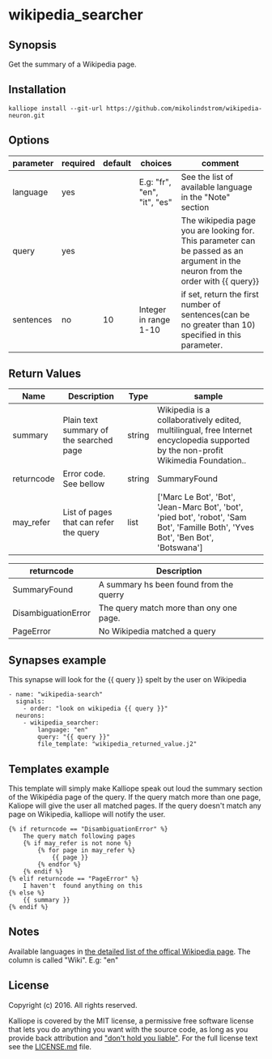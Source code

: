 # wikipedia_searcher

## Synopsis

Get the summary of a Wikipedia page.

## Installation
```
kalliope install --git-url https://github.com/mikolindstrom/wikipedia-neuron.git 
```

## Options

| parameter | required | default | choices                     | comment                                                                                                                           |
|-----------|----------|---------|-----------------------------|-----------------------------------------------------------------------------------------------------------------------------------|
| language  | yes      |         | E.g: "fr", "en", "it", "es" | See the list of available language in the "Note" section                                                                          |
| query     | yes      |         |                             | The wikipedia page you are looking for.  This parameter can be passed as an argument in the neuron from the order with {{ query}} |
| sentences | no       | 10      | Integer in range 1-10       | if set, return the first number of sentences(can be no greater than 10) specified in this parameter.                              |


## Return Values

| Name       | Description                             | Type   | sample                                                                                                                              |
|------------|-----------------------------------------|--------|-------------------------------------------------------------------------------------------------------------------------------------|
| summary    | Plain text summary of the searched page | string |  Wikipedia is a collaboratively edited, multilingual, free Internet encyclopedia supported by the non-profit Wikimedia Foundation.. |
| returncode | Error code. See bellow                  | string | SummaryFound                                                                                                                        |
| may_refer  | List of pages that can refer the query  | list   | ['Marc Le Bot', 'Bot', 'Jean-Marc Bot', 'bot', 'pied bot', 'robot', 'Sam Bot', 'Famille Both', 'Yves Bot', 'Ben Bot', 'Botswana']   |


| returncode          | Description                             |
|---------------------|-----------------------------------------|
| SummaryFound        | A summary hs been found from the querry |
| DisambiguationError | The query match more than ony one page. |
| PageError           | No Wikipedia matched a query            |

## Synapses example

This synapse will look for the {{ query }} spelt by the user on Wikipedia
```
- name: "wikipedia-search"
  signals:
    - order: "look on wikipedia {{ query }}"
  neurons:
    - wikipedia_searcher:
        language: "en"
        query: "{{ query }}"
        file_template: "wikipedia_returned_value.j2"

```

## Templates example 

This template will simply make Kalliope speak out loud the summary section of the Wikipédia page of the query.
If the query match more than one page, Kaliope will give the user all matched pages.
If the query doesn't match any page on Wikipedia, kalliope will notify the user.
```
{% if returncode == "DisambiguationError" %}
    The query match following pages    
    {% if may_refer is not none %}
        {% for page in may_refer %}
            {{ page }}
        {% endfor %}
    {% endif %}
{% elif returncode == "PageError" %}
    I haven't  found anything on this
{% else %}
    {{ summary }}
{% endif %}
```

## Notes

Available languages in [the detailed list of the offical Wikipedia page](https://en.wikipedia.org/wiki/List_of_Wikipedias#Detailed_list). The column is called "Wiki". E.g: "en"

## License

Copyright (c) 2016. All rights reserved.

Kalliope is covered by the MIT license, a permissive free software license that lets you do anything you want with the source code, 
as long as you provide back attribution and ["don't hold you liable"](http://choosealicense.com/). For the full license text see the [LICENSE.md](LICENSE.md) file.
